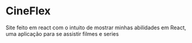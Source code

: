 # CineFlex
Site feito em react com o intuito de mostrar minhas abilidades em React, uma aplicação para se assistir filmes e series
